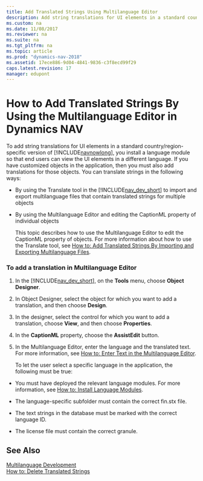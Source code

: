 ```yaml
---
title: Add Translated Strings Using Multilanguage Editor
description: Add string translations for UI elements in a standard country/region-specific version, and install a language module to support viewing in different languages.
ms.custom: na
ms.date: 11/08/2017
ms.reviewer: na
ms.suite: na
ms.tgt_pltfrm: na
ms.topic: article
ms.prod: "dynamics-nav-2018"
ms.assetid: 17ece886-9d04-4841-9836-c3f8ecd99f29
caps.latest.revision: 17
manager: edupont
---
```

# How to Add Translated Strings By Using the Multilanguage Editor in Dynamics NAV
To add string translations for UI elements in a standard country/region-specific version of [!INCLUDE[navnowlong](includes/navnowlong_md.md)], you install a language module so that end users can view the UI elements in a different language. If you have customized objects in the application, then you must also add translations for those objects. You can translate strings in the following ways:  
  
- By using the Translate tool in the [!INCLUDE[nav_dev_short](includes/nav_dev_short_md.md)] to import and export multilanguage files that contain translated strings for multiple objects  
  
- By using the Multilanguage Editor and editing the CaptionML property of individual objects  
  
  This topic describes how to use the Multilanguage Editor to edit the CaptionML property of objects. For more information about how to use the Translate tool, see [How to: Add Translated Strings By Importing and Exporting Multilanguage Files](How-to--Add-Translated-Strings-By-Importing-and-Exporting-Multilanguage-Files.md).  
  
### To add a translation in Multilanguage Editor  
  
1. In the [!INCLUDE[nav_dev_short](includes/nav_dev_short_md.md)], on the **Tools** menu, choose **Object Designer**.  
  
2. In Object Designer, select the object for which you want to add a translation, and then choose **Design**.  
  
3. In the designer, select the control for which you want to add a translation, choose **View**, and then choose **Properties**.  
  
4. In the **CaptionML** property, choose the **AssistEdit** button.  
  
5. In the Multilanguage Editor, enter the language and the translated text. For more information, see [How to: Enter Text in the Multilanguage Editor](How-to--Enter-Text-in-the-Multilanguage-Editor.md).  
  
   To let the user select a specific language in the application, the following must be true:  
  
-   You must have deployed the relevant language modules. For more information, see [How to: Install Language Modules](How-to--Install-Language-Modules.md).  
  
-   The language-specific subfolder must contain the correct fin.stx file.  
  
-   The text strings in the database must be marked with the correct language ID.  
  
-   The license file must contain the correct granule.  
  
## See Also  
 [Multilanguage Development](Multilanguage-Development.md)   
 [How to: Delete Translated Strings](How-to--Delete-Translated-Strings.md)